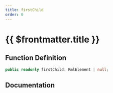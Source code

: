 ```yaml
---
title: firstChild
order: 0
---
```


# {{ $frontmatter.title }}

## Function Definition

```ts
public readonly firstChild: RmlElement | null;
```

## Documentation

<!--@include: ./parts/firstChild.md-->
